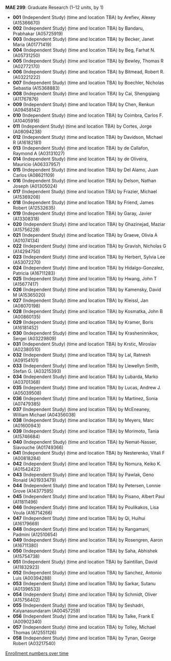 **MAE 299**: Graduate Research (1–12 units, by 1)

- **001** (Independent Study) (time and location TBA) by Arefiev, Alexey (A15366670)
- **002** (Independent Study) (time and location TBA) by Bandaru, Prabhakar (A05725919)
- **003** (Independent Study) (time and location TBA) by Becker, Janet Maria (A01771419)
- **004** (Independent Study) (time and location TBA) by Beg, Farhat N. (A05731250)
- **005** (Independent Study) (time and location TBA) by Bewley, Thomas R (A02772170)
- **006** (Independent Study) (time and location TBA) by Bitmead, Robert R. (A03221222)
- **007** (Independent Study) (time and location TBA) by Boechler, Nicholas Sebastia (A15368883)
- **008** (Independent Study) (time and location TBA) by Cai, Shengqiang (A11767876)
- **009** (Independent Study) (time and location TBA) by Chen, Renkun (A09458142)
- **010** (Independent Study) (time and location TBA) by Coimbra, Carlos F. (A10405916)
- **011** (Independent Study) (time and location TBA) by Cortes, Jorge (A08094238)
- **012** (Independent Study) (time and location TBA) by Davidson, Michael R (A16182181)
- **013** (Independent Study) (time and location TBA) by de Callafon, Raymond A (A03131027)
- **014** (Independent Study) (time and location TBA) by de Oliveira, Mauricio (A06337957)
- **015** (Independent Study) (time and location TBA) by Del Alamo, Juan Carlos (A08621109)
- **016** (Independent Study) (time and location TBA) by Delson, Nathan Joseph (A01305024)
- **017** (Independent Study) (time and location TBA) by Frazier, Michael (A15369208)
- **018** (Independent Study) (time and location TBA) by Friend, James Robert (A12532635)
- **019** (Independent Study) (time and location TBA) by Garay, Javier (A13308318)
- **020** (Independent Study) (time and location TBA) by Ghazinejad, Maziar (A15756228)
- **021** (Independent Study) (time and location TBA) by Graeve, Olivia A (A01074134)
- **022** (Independent Study) (time and location TBA) by Gravish, Nicholas G (A14294750)
- **023** (Independent Study) (time and location TBA) by Herbert, Sylvia Lee (A53072270)
- **024** (Independent Study) (time and location TBA) by Hidalgo-Gonzalez, Patricia (A16711283)
- **025** (Independent Study) (time and location TBA) by Hwang, John T (A15677417)
- **026** (Independent Study) (time and location TBA) by Kamensky, David M (A15365020)
- **027** (Independent Study) (time and location TBA) by Kleissl, Jan (A08070198)
- **028** (Independent Study) (time and location TBA) by Kosmatka, John B (A00860135)
- **029** (Independent Study) (time and location TBA) by Kramer, Boris (A16181452)
- **030** (Independent Study) (time and location TBA) by Krasheninnikov, Sergei (A03229809)
- **031** (Independent Study) (time and location TBA) by Krstic, Miroslav (A02380510)
- **032** (Independent Study) (time and location TBA) by Lal, Ratnesh (A09154101)
- **033** (Independent Study) (time and location TBA) by Llewellyn Smith, Stefan G. (A03215393)
- **034** (Independent Study) (time and location TBA) by Lubarda, Marko (A03701368)
- **035** (Independent Study) (time and location TBA) by Lucas, Andrew J. (A05039508)
- **036** (Independent Study) (time and location TBA) by Martinez, Sonia (A07479385)
- **037** (Independent Study) (time and location TBA) by McEneaney, William Michael (A04356038)
- **038** (Independent Study) (time and location TBA) by Meyers, Marc (A01600943)
- **039** (Independent Study) (time and location TBA) by Morimoto, Tania (A15746684)
- **040** (Independent Study) (time and location TBA) by Nemat-Nasser, Siavouche (A01749366)
- **041** (Independent Study) (time and location TBA) by Nesterenko, Vitali F (A00818284)
- **042** (Independent Study) (time and location TBA) by Nomura, Keiko K. (A01542422)
- **043** (Independent Study) (time and location TBA) by Pawlak, Geno Ronald (A01933479)
- **044** (Independent Study) (time and location TBA) by Petersen, Lonnie Grove (A14377595)
- **045** (Independent Study) (time and location TBA) by Pisano, Albert Paul (A11811496)
- **046** (Independent Study) (time and location TBA) by Poulikakos, Lisa Voula (A16714266)
- **047** (Independent Study) (time and location TBA) by Qi, Huihui (A16179669)
- **048** (Independent Study) (time and location TBA) by Rangamani, Padmini (A12510654)
- **049** (Independent Study) (time and location TBA) by Rosengren, Aaron (A16711380)
- **050** (Independent Study) (time and location TBA) by Saha, Abhishek (A15754738)
- **051** (Independent Study) (time and location TBA) by Saintillan, David (A11832923)
- **052** (Independent Study) (time and location TBA) by Sanchez, Antonio Luis (A00394288)
- **053** (Independent Study) (time and location TBA) by Sarkar, Sutanu (A01396533)
- **054** (Independent Study) (time and location TBA) by Schmidt, Oliver (A15756402)
- **055** (Independent Study) (time and location TBA) by Seshadri, Kalyanasundaram (A00457259)
- **056** (Independent Study) (time and location TBA) by Talke, Frank E (A00902340)
- **057** (Independent Study) (time and location TBA) by Tolley, Michael Thomas (A12551126)
- **058** (Independent Study) (time and location TBA) by Tynan, George Robert (A03217540)

[Enrollment numbers over time](./MAE299.tsv)
